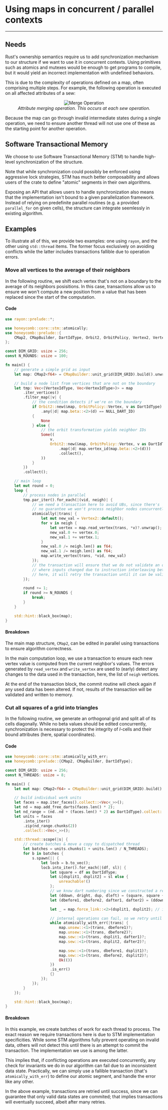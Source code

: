 # Using maps in concurrent / parallel contexts

---

## Needs

Rust's ownership semantics require us to add synchronization mechanism to our structure if we want
to use it in concurrent contexts. Using primitives such as atomics and mutexes would be enough to
get programs to compile, but it would yield an incorrect implementation with undefined behaviors.

This is due to the complexity of operations defined on a map, often comprising multiple steps.
For example, the following operation is executed on all affected attributes of a sew:

<figure style="text-align:center">
    <img src="../images/attribute_merge.svg" alt="Merge Operation" />
    <figcaption><i>Attribute merging operation. This occurs at each sew operation.</i></figcaption>
</figure>

Because the map can go through invalid intermediate states during a single operation, we need to
ensure another thread will not use one of these as the starting point for another operation.

## Software Transactional Memory

We choose to use Software Transactional Memory (STM) to handle high-level synchronization of
the structure. 

Note that while synchronization could possibly be enforced using aggressive lock strategies, STM
has much better composability and allows users of the crate to define "atomic" segments in their
own algorithms.

Exposing an API that allows users to handle synchronization also means that the implementation
isn't bound to a given parallelization framework. Instead of relying on predefinite parallel
routines (e.g. a provided `parallel_for` on given cells), the structure can integrate seemlessly
in existing algorithm. 


## Examples

To illustrate all of this, we provide two examples: one using `rayon`, and the other using
`std::thread` items. The former focus exclusively on avoiding conflicts while the latter includes
transactions fallible due to operation errors.


### Move all vertices to the average of their neighbors

In the following routine, we shift each vertex that's not on a boundary to the average of its
neighbors posisitions. In this case, transactions allow us to ensure we won't compute a new
position from a value that has been replaced since the start of the computation.


#### Code

```rust
use rayon::prelude::*;

use honeycomb::core::stm::atomically;
use honeycomb::prelude::{
    CMap2, CMapBuilder, DartIdType, Orbit2, OrbitPolicy, Vertex2, VertexIdType, NULL_DART_ID,
};

const DIM_GRID: usize = 256;
const N_ROUNDS: usize = 100;

fn main() {
    // generate a simple grid as input
    let map: CMap2<f64> = CMapBuilder::unit_grid(DIM_GRID).build().unwrap();

    // build a node list from vertices that are not on the boundary
    let tmp: Vec<(VertexIdType, Vec<VertexIdType>)> = map
        .iter_vertices()
        .filter_map(|v| {
            // the condition detects if we're on the boundary
            if Orbit2::new(&map, OrbitPolicy::Vertex, v as DartIdType)
                .any(|d| map.beta::<2>(d) == NULL_DART_ID)
            {
                None
            } else {
                // the orbit transformation yields neighbor IDs
                Some((
                    v,
                    Orbit2::new(&map, OrbitPolicy::Vertex, v as DartIdType)
                        .map(|d| map.vertex_id(map.beta::<2>(d)))
                        .collect(),
                ))
            }
        })
        .collect();

    // main loop
    let mut round = 0;
    loop {
        // process nodes in parallel
        tmp.par_iter().for_each(|(vid, neigh)| {
            // we need a transaction here to avoid UBs, since there's
            // no guarantee we won't process neighbor nodes concurrently
            atomically(|trans| {
                let mut new_val = Vertex2::default();
                for v in neigh {
                    let vertex = map.read_vertex(trans, *v)?.unwrap();
                    new_val.0 += vertex.0;
                    new_val.1 += vertex.1;
                }
                new_val.0 /= neigh.len() as f64;
                new_val.1 /= neigh.len() as f64;
                map.write_vertex(trans, *vid, new_val)
            });
            // the transaction will ensure that we do not validate an operation
            // where inputs changed due to instruction interleaving between threads
            // here, it will retry the transaction until it can be validated
        });

        round += 1;
        if round >= N_ROUNDS {
            break;
        }
    }

    std::hint::black_box(map);
}
```


#### Breakdown

The main map structure, `CMap2`, can be edited in parallel using transactions to ensure algorithm
correctness.

In the main computation loop, we use a transaction to ensure each new vertex value is computed from
the current neighbor's values. The errors generated by `read_vertex` and `write_vertex` are used to
(early) detect any changes to the data used in the transaction, here, the list of `neigh` vertices.

At the end of the transaction block, the commit routine will check again if any used data has been
altered. If not, results of the transaction will be validated and written to memory.

### Cut all squares of a grid into triangles

In the following routine, we generate an orthogonal grid and split all of its cells diagonally.
While no beta values should be edited concurrently, synchronization is necessary to protect the
integrity of *I*-cells and their bound attributes (here, spatial coordinates).

#### Code

```rust
use honeycomb::core::stm::atomically_with_err;
use honeycomb::prelude::{CMap2, CMapBuilder, DartIdType};

const DIM_GRID: usize = 256;
const N_THREADS: usize = 8;

fn main() {
    let mut map: CMap2<f64> = CMapBuilder::unit_grid(DIM_GRID).build().unwrap();

    // build individual work units
    let faces = map.iter_faces().collect::<Vec<_>>();
    let nd = map.add_free_darts(faces.len() * 2);
    let nd_range = (nd..nd + (faces.len() * 2) as DartIdType).collect::<Vec<_>>();
    let units = faces
        .into_iter()
        .zip(nd_range.chunks(2))
        .collect::<Vec<_>>();

    std::thread::scope(|s| {
        // create batches & move a copy to dispatched thread
        let batches = units.chunks(1 + units.len() / N_THREADS);
        for b in batches {
            s.spawn(|| {
                let locb = b.to_vec();
                locb.into_iter().for_each(|(df, sl)| {
                    let square = df as DartIdType;
                    let &[dsplit1, dsplit2] = sl else {
                        unreachable!()
                    };
                    // we know dart numbering since we constructed a regular grid
                    let (ddown, dright, dup, dleft) = (square, square + 1, square + 2, square + 3);
                    let (dbefore1, dbefore2, dafter1, dafter2) = (ddown, dup, dleft, dright);

                    let _ = map.force_link::<2>(dsplit1, dsplit2); // infallible

                    // internal operations can fail, so we retry until success
                    while atomically_with_err(|trans| {
                        map.unsew::<1>(trans, dbefore1)?;
                        map.unsew::<1>(trans, dbefore2)?;
                        map.sew::<1>(trans, dsplit1, dafter1)?;
                        map.sew::<1>(trans, dsplit2, dafter2)?;

                        map.sew::<1>(trans, dbefore1, dsplit1)?;
                        map.sew::<1>(trans, dbefore2, dsplit2)?;
                        Ok(())
                    })
                    .is_err()
                    {}
                });
            });
        }
    });

    std::hint::black_box(map);
}
```

#### Breakdown

In this example, we create batches of work for each thread to process. The exact reason we require
transactions here is due to STM implementation specificities. While some STM algorithms fully
prevent operating on invalid data, others will not detect this until there is an attempt to commit
the transaction. The implementation we use is among the latter.

This implies that, if conflicting operations are executed concurrently, any check for invariants
we do in our algorithm can fail due to an inconsistent data state. Practically, we can simply
use a fallible transaction (that's `atomically_with_err`) to define our atomic segment, and handle
the error like any other.

In the above example, transactions are retried until success, since we can guarantee that only
valid data states are commited; that implies transactions will eventually succeed, albeit after
many retries.
